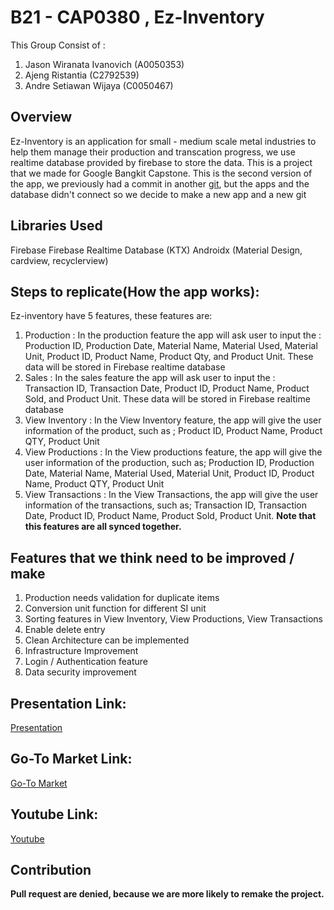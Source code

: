 # B21 - CAP0380 , Ez-Inventory

This Group Consist of :
1. Jason Wiranata Ivanovich (A0050353)
2. Ajeng Ristantia (C2792539)
3. Andre Setiawan Wijaya (C0050467)

## Overview

Ez-Inventory is an application for small - medium scale metal industries to help them manage their production and transcation progress, we use realtime database provided by firebase to store the data. This is a project that we made for Google Bangkit Capstone. This is the second version of the app, we previously had a commit in another [git](https://github.com/jasonwiranata/ez-inventory-management), but the apps and the database didn't connect so we decide to make a new app and a new git


## Libraries Used

Firebase
Firebase Realtime Database (KTX)
Androidx (Material Design, cardview, recyclerview)


## Steps to replicate(How the app works):
Ez-inventory have 5 features, these features are:
1. Production : In the production feature the app will ask user to input the :
   Production ID, 
   Production Date, 
   Material Name, 
   Material Used, 
   Material Unit, 
   Product ID, 
   Product Name, 
   Product Qty, and 
   Product Unit. 
   These data will be stored in Firebase realtime database
3. Sales : In the sales feature the app will ask user to input the :
   Transaction ID, 
   Transaction Date, 
   Product ID, 
   Product Name, 
   Product Sold, and 
   Product Unit. 
   These data will be stored in Firebase realtime database
5. View Inventory : In the View Inventory feature, the app will give the user information of the product, such as ;
   Product ID, Product Name, Product QTY, Product Unit
6. View Productions : In the View productions feature, the app will give the user information of the production, such as;
   Production ID, Production Date, Material Name, Material Used, Material Unit, Product ID, Product Name, Product QTY, Product Unit
7. View Transactions : In the View Transactions, the app will give the user information of the transactions, such as;
   Transaction ID, Transaction Date, Product ID, Product Name, Product Sold, Product Unit. 
**Note that this features are all synced together.**

## Features that we think need to be improved / make
1. Production needs validation for duplicate items
2. Conversion unit function for different SI unit
3. Sorting features in View Inventory, View Productions, View Transactions
4. Enable delete entry
5. Clean Architecture can be implemented
6. Infrastructure Improvement
7. Login / Authentication feature
8. Data security improvement

## Presentation Link:
[Presentation](https://docs.google.com/presentation/d/1fO5IRLLXufWxQ0TrCMS86LdJtYh1WQIa0pg2NjTP2To/edit?usp=sharing)

## Go-To Market Link:
[Go-To Market](https://docs.google.com/presentation/d/1RL5Y3AYhjTbI1nsLoF-HaL4rwKQZxklvr_ZP5O1hHrA/edit?usp=sharing)

## Youtube Link:
[Youtube](https://youtube.com)

## Contribution
**Pull request are denied, because we are more likely to remake the project.**


